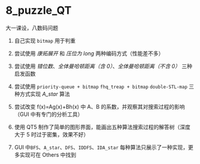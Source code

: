 # 8_puzzle_QT

大一课设，八数码问题

1. 自己实现 `bitmap` 用于判重

2. 尝试使用 *康拓展开* 和 *压位为 long* 两种编码方式（性能差不多）

3. 尝试使用 *错位数*、*全体曼哈顿距离（含 0）*、*全体曼哈顿距离（不含 0）* 三种启发函数

4. 尝试使用 `priority-queue + bitmap` `fhq_treap + bitmap` `double-STL-map` 三种方式实现 *A_star* 算法

5. 尝试改变 f(x)=Ag(x)+Bh(x) 中 A、B 的系数，并观察其对搜索过程的影响（GUI 中有专门的分析工具）

6. 使用 QT5 制作了简单的图形界面，能画出五种算法搜索过程的解答树（深度大于 5 时过于密集，效果不好）

7. GUI 中`BFS`、`A_star`、`DFS`、`IDDFS`、`IDA_star` 每种算法只展示了一种实现，更多实现可在 Others 中找到
